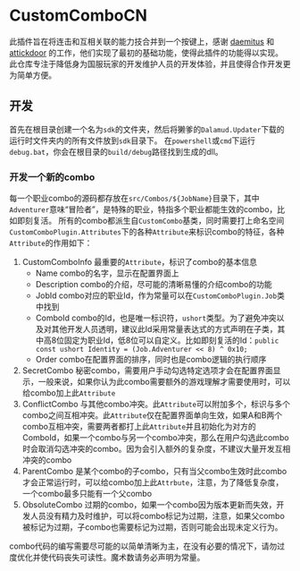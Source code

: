 # CustomComboCN

此插件旨在将连击和互相关联的能力技合并到一个按键上，感谢 [daemitus](https://github.com/attickdoor/XIVComboPlugin)  和 [attickdoor](https://github.com/daemitus/XIVComboPlugin) 的工作，他们实现了最初的基础功能，使得此插件的功能得以实现。
此仓库专注于降低身为国服玩家的开发维护人员的开发体验，并且使得合作开发更为简单方便。

## 开发

首先在根目录创建一个名为`sdk`的文件夹，然后将獭爹的`Dalamud.Updater`下载的运行时文件夹内的所有文件放到`sdk`目录下。
在`powershell`或`cmd`下运行`debug.bat`，你会在根目录的`build/debug`路径找到生成的dll。

### 开发一个新的combo

每一个职业combo的源码都存放在`src/Combos/${JobName}`目录下，其中`Adventurer`意味“冒险者”，是特殊的职业，特指多个职业都能生效的combo，比如即刻复活。
所有的combo都派生自`CustomCombo`基类，同时需要打上命名空间`CustomComboPlugin.Attributes`下的各种`Attribute`来标识combo的特征，各种`Attribute`的作用如下：

1. CustomComboInfo
   最重要的`Attribute`，标识了combo的基本信息
   - Name combo的名字，显示在配置界面上
   - Description combo的介绍，尽可能的清晰易懂的介绍combo的功能
   - JobId combo对应的职业Id，作为常量可以在`CustomComboPlugin.Job`类中找到
   - ComboId combo的Id，也是唯一标识符，`ushort`类型。为了避免冲突以及对其他开发人员透明，建议此Id采用常量表达式的方式声明在子类，其中高8位固定为职业Id，低8位可以自定义。比如即刻复活的Id：`public const ushort Identity = (Job.Adventurer << 8) ^ 0x10;`
   - Order combo在配置界面的排序，同时也是combo逻辑的执行顺序
2. SecretCombo
   秘密combo，需要用户手动勾选特定选项才会在配置界面显示，一般来说，如果你认为此combo需要额外的游戏理解才需要使用时，可以给combo加上此`Attribute`
3. ConflictCombo
   与其他combo冲突。此`Attribute`可以附加多个，标识与多个combo之间互相冲突。此`Attribute`仅在配置界面单向生效，如果A和B两个combo互相冲突，需要两者都打上此`Attribute`并且初始化为对方的ComboId，如果一个combo与另一个combo冲突，那么在用户勾选此combo时会取消勾选冲突的combo。因为会引入额外的复杂度，不建议大量开发互相冲突的combo
4. ParentCombo
   是某个combo的子combo，只有当父combo生效时此combo才会正常运行时，可以给combo加上此`Attrbute`，注意，为了降低复杂度，一个combo最多只能有一个父combo
5. ObsoluteCombo
   过期的combo，如果一个combo因为版本更新而失效，开发人员没有精力及时维护，可以将combo标记为过期，注意，如果父combo被标记为过期，子combo也需要标记为过期，否则可能会出现未定义行为。

combo代码的编写需要尽可能的以简单清晰为主，在没有必要的情况下，请勿过度优化并使代码丧失可读性。魔术数请务必声明为常量。